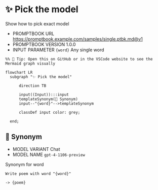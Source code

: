 # ✨ Pick the model

Show how to pick exact model

-   PROMPTBOOK URL https://promptbook.example.com/samples/single.ptbk.md@v1
-   PROMPTBOOK VERSION 1.0.0
-   INPUT  PARAMETER `{word}` Any single word

<!--Graph-->
<!-- ⚠️ WARNING: This section was auto-generated -->

```mermaid
%% 🔮 Tip: Open this on GitHub or in the VSCode website to see the Mermaid graph visually

flowchart LR
  subgraph "✨ Pick the model"

      direction TB

      input((Input)):::input
      templateSynonym(💬 Synonym)
      input--"{word}"-->templateSynonym

      classDef input color: grey;

  end;
```

<!--/Graph-->

## 💬 Synonym

-   MODEL VARIANT Chat
-   MODEL NAME `gpt-4-1106-preview`

Synonym for word

```text
Write poem with word "{word}"
```

`-> {poem}`

<!--
TODO: [🧠] Figure out less simmilar word for "single", "simple" and "sample"
-->
